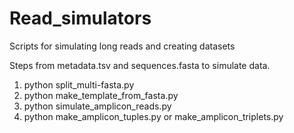 # Read_simulators
Scripts for simulating long reads and creating datasets

Steps from metadata.tsv and sequences.fasta to simulate data.
1. python split_multi-fasta.py 
2. python make_template_from_fasta.py
3. python simulate_amplicon_reads.py
4. python make_amplicon_tuples.py or make_amplicon_triplets.py
